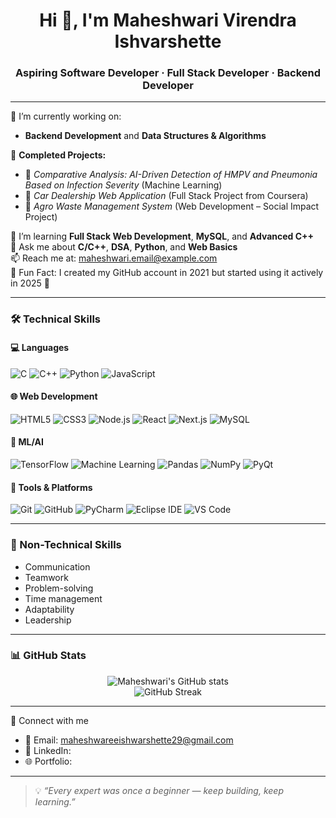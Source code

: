 <h1 align="center">Hi 👋, I'm Maheshwari Virendra Ishvarshette</h1>
<h3 align="center">Aspiring Software Developer · Full Stack Developer · Backend Developer</h3>

---

🔭 I’m currently working on:
- **Backend Development** and **Data Structures & Algorithms**

🧠 **Completed Projects:**
- 🧠 *Comparative Analysis: AI-Driven Detection of HMPV and Pneumonia Based on Infection Severity* (Machine Learning)
- 🚗 *Car Dealership Web Application* (Full Stack Project from Coursera)
- 🌿 *Agro Waste Management System* (Web Development – Social Impact Project)

🌱 I’m learning **Full Stack Web Development**, **MySQL**, and **Advanced C++**  
💬 Ask me about **C/C++**, **DSA**, **Python**, and **Web Basics**  
📫 Reach me at: maheshwari.email@example.com  
📁 Fun Fact: I created my GitHub account in 2021 but started using it actively in 2025 🚀  

---

### 🛠️ Technical Skills

#### 💻 Languages
![C](https://img.shields.io/badge/C-00599C?style=flat&logo=c&logoColor=white)
![C++](https://img.shields.io/badge/C++-00599C?style=flat&logo=cplusplus&logoColor=white)
![Python](https://img.shields.io/badge/Python-3776AB?style=flat&logo=python&logoColor=white)
![JavaScript](https://img.shields.io/badge/JavaScript-F7DF1E?style=flat&logo=javascript&logoColor=black)

#### 🌐 Web Development
![HTML5](https://img.shields.io/badge/HTML5-E34F26?style=flat&logo=html5&logoColor=white)
![CSS3](https://img.shields.io/badge/CSS3-1572B6?style=flat&logo=css3&logoColor=white)
![Node.js](https://img.shields.io/badge/Node.js-339933?style=flat&logo=node.js&logoColor=white)
![React](https://img.shields.io/badge/React-61DAFB?style=flat&logo=react&logoColor=black)
![Next.js](https://img.shields.io/badge/Next.js-000000?style=flat&logo=next.js&logoColor=white)
![MySQL](https://img.shields.io/badge/MySQL-4479A1?style=flat&logo=mysql&logoColor=white)

#### 🤖 ML/AI
![TensorFlow](https://img.shields.io/badge/TensorFlow-FF6F00?style=flat&logo=tensorflow&logoColor=white)
![Machine Learning](https://img.shields.io/badge/Machine%20Learning-black?style=flat&logo=scikit-learn&logoColor=orange)
![Pandas](https://img.shields.io/badge/Pandas-150458?style=flat&logo=pandas&logoColor=white)
![NumPy](https://img.shields.io/badge/Numpy-013243?style=flat&logo=numpy&logoColor=white)
![PyQt](https://img.shields.io/badge/PyQt-41CD52?style=flat&logo=qt&logoColor=white)

#### 🧰 Tools & Platforms
![Git](https://img.shields.io/badge/Git-F05032?style=flat&logo=git&logoColor=white)
![GitHub](https://img.shields.io/badge/GitHub-181717?style=flat&logo=github&logoColor=white)
![PyCharm](https://img.shields.io/badge/PyCharm-000000?style=flat&logo=pycharm&logoColor=green)
![Eclipse IDE](https://img.shields.io/badge/Eclipse-2C2255?style=flat&logo=eclipse&logoColor=white)
![VS Code](https://img.shields.io/badge/VS%20Code-007ACC?style=flat&logo=visual-studio-code&logoColor=white)

---

### 🌟 Non-Technical Skills
- Communication  
- Teamwork  
- Problem-solving  
- Time management  
- Adaptability  
- Leadership  

---

### 📊 GitHub Stats
<p align="center">
  <img src="https://github-readme-stats.vercel.app/api?username=Mahii97&show_icons=true&theme=tokyonight" alt="Maheshwari's GitHub stats" />
  <br/>
  <img src="https://github-readme-streak-stats.herokuapp.com/?user=Mahii97&theme=tokyonight" alt="GitHub Streak"/>
</p>

---

🔗 Connect with me 

- 📧 Email: maheshwareeishwarshette29@gmail.com   
- 💼 LinkedIn:
- 🌐 Portfolio:  

---

> 💡 *“Every expert was once a beginner — keep building, keep learning.”*
